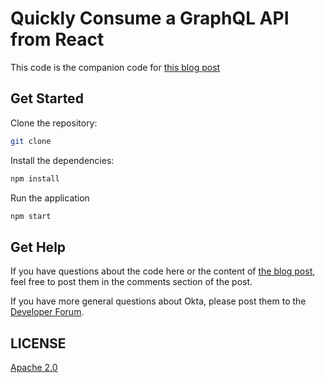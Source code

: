 # Quickly Consume a GraphQL API from React

This code is the companion code for [this blog post]()

## Get Started

Clone the repository:

```sh
git clone 
```

Install the dependencies:

```sh
npm install
```

Run the application

```sh
npm start
```

## Get Help

If you have questions about the code here or the content of [the blog post](), feel free to post them in the comments section of the post.

If you have more general questions about Okta, please post them to the [Developer Forum](https://devforum.okta.com).

## LICENSE

[Apache 2.0](LICENSE)
